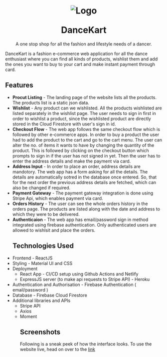 
<h1 align="center">
<p align="center">
  <a>
    <img alt="Logo" src=" width="100"/>
  </a>
</p>
  <a>DanceKart</a>
</h1>

<p align="center">
A one stop shop for all the fashion and lifestyle needs of a dancer.
</p>

DanceKart is a fashion e-commerce web application for all the dance enthusiast where you can find all kinds of products, wishlist them and add the ones you want to buy to your cart and make instant payment through card.

<h2>Features</h2> 
 <ul>
  <li>
    <strong>Procut Listing</strong> - The landing page of the website lists all the products. The products list is a static json data.
  </li>
 <li>
    <strong>Wishlist</strong> - Any product can we wishlisted. All the products wishlisted are listed separately in the wishlist page. The user needs to sign in first in order to wishlist a product, since the wishlisted product are directly stored in the Cloud Firestore with user's sign in id. 
  </li>
 <li>
    <strong>Checkout Flow</strong> - The web app follows the same checkout flow which is followed by other e-commerce apps. In order to buy a product the user had to add the product to the cart and go to the cart menu. The user can alter the no. of items it wants to have by changing the quantity of the product. This is followed by clicking on the checkout button which prompts to sign in if the user has not signed in yet. Then the user has to enter the address details and make the payment via card.  
  </li>
<li>
    <strong>Address Input</strong> - In order to place an order, address details are mandotory. The web app has a form asking for all the details. The details are automatically sotred in the database once entered. So, that for the next order the previous address details are fetched, which can also be changed if required.
  </li>
<li>
    <strong>Payment Gateway</strong> - The payment gateway integration is done using Stripe Api, which enables payment via card.
  </li>
                 <li>
    <strong>Orders History</strong> - The user can see the whole orders history in the orders page. The products are listed along with the date and address to which they were to be delivered.
  </li>
                  <li>
    <strong>Authenticaion</strong> - The web app has email/password sign in method integrated using firebase authentication. Only authenticated users are allowed to wishlsit and place the orders.
  </li>
 

  
<h2>Technologies Used</h2> 
  <li>
   Frontend - ReactJS 
  </li>
                 <li>
   Styling - Material UI and CSS 
  </li>
                    <li>
   Deployment 
                 <ul>
                 <li>React App - CI/CD setup using Github Actions and Netlify</li>
                 <li>ExpressJS server (to make api requests to Stripe API) - Heroku </li>
                 </ul>
  </li>
                 <li>
                 Authentication and Authorisation - Firebase Authentication ( email/password )
                 </li>
                  <li>
                 Database - Firebase Cloud Firestore
                 </li>
                 <li>
                 Additional libraries and APIs
                 <ul>
                 <li>
                 Stripe API
                 </li>
                  <li>
                 Axios
                 </li>
                  <li>
                 Moment
                 </li>
                 </li>
               

  
<h2>  Screenshots </h2>

Following is a sneak peek of how the interface looks. To use the website live, head on over to the [link](https://entertainment-hub.netlify.app/)





  












